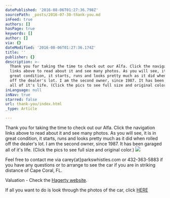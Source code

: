 ```yaml
---
datePublished: '2016-08-06T01:27:36.798Z'
sourcePath: _posts/2016-07-30-thank-you.md
inFeed: true
authors: []
hasPage: true
keywords: []
author: []
via: {}
dateModified: '2016-08-06T01:27:36.174Z'
title: ''
publisher: {}
description: >-
  Thank you for taking the time to check out our Alfa. Click the navigation
  links above to read about it and see many photos. As you will see, it is in
  great condition, it starts, runs and looks pretty much as it did when rolled
  off the dealer's lot. I am the second owner, since 1987. It has been garaged
  all of it's life. (Click the pics to see full size and original color.)
inLanguage: null
inNav: true
starred: false
url: thank-you/index.html
_type: Article

---
```

Thank you for taking the time to check out our Alfa. Click the navigation links above to read about it and see many photos. As you will see, it is in great condition, it starts, runs and looks pretty much as it did when rolled off the dealer's lot. I am the second owner, since 1987\. It has been garaged all of it's life. (Click the pics to see full size and original color.)
![](https://the-grid-user-content.s3-us-west-2.amazonaws.com/77bce7d5-f1f3-4ff9-a47c-ab762cd8749b.jpg)

Feel free to contact me via carey{at}parkswhistles.com or 432-363-5883 if you have any questions or to arrange to see the car if you are in striking distance of Cape Coral, FL.

Valuation - Check the [Hagerty website][0].

If all you want to do is look through the photos of the car, click [HERE][1]

[0]: https://www.hagerty.com/apps/valuationtools/1981-Alfa_Romeo-Spider-Veloce
[1]: https://goo.gl/photos/qZZif3NbKGyvfqq69